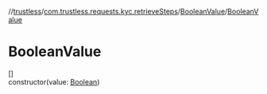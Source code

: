 //[trustless](../../../index.md)/[com.trustless.requests.kyc.retrieveSteps](../index.md)/[BooleanValue](index.md)/[BooleanValue](-boolean-value.md)

# BooleanValue

[]\
constructor(value: [Boolean](https://kotlinlang.org/api/latest/jvm/stdlib/kotlin/-boolean/index.html))
